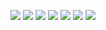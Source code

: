 <p align="center">
  <img src="https://img.shields.io/badge/Linux-Expert-black?logo=linux&logoColor=white" />
  <img src="https://img.shields.io/badge/Shell%20Script-Advanced-blue?logo=gnu-bash&logoColor=white" />
  <img src="https://img.shields.io/badge/Python-Intermediate-yellow?logo=python&logoColor=white" />
  <img src="https://img.shields.io/badge/Flutter-Intermediate-02569B?logo=flutter&logoColor=white" />
  <img src="https://img.shields.io/badge/SQL-Advanced-lightgrey?logo=mysql" />
  <img src="https://img.shields.io/badge/Git-Advanced-orange?logo=git&logoColor=white" />
  <img src="https://img.shields.io/badge/Cloud%20Digital%20Leader-Certified-brightgreen?logo=googlecloud" />
</p>